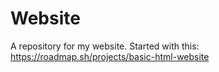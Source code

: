 # Website
A repository for my website. Started with this: https://roadmap.sh/projects/basic-html-website 
